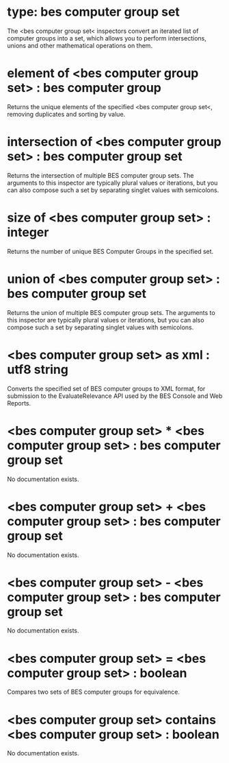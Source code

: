 # type: bes computer group set

The &lt;bes computer group set&lt; inspectors convert an iterated list of computer groups into a set, which allows you to perform intersections, unions and other mathematical operations on them.

# element of &lt;bes computer group set&gt; : bes computer group

Returns the unique elements of the specified &lt;bes computer group set&lt;, removing duplicates and sorting by value.

# intersection of &lt;bes computer group set&gt; : bes computer group set

Returns the intersection of multiple BES computer group sets. The arguments to this inspector are typically plural values or iterations, but you can also compose such a set by separating singlet values with semicolons.

# size of &lt;bes computer group set&gt; : integer

Returns the number of unique BES Computer Groups in the specified set.

# union of &lt;bes computer group set&gt; : bes computer group set

Returns the union of multiple BES computer group sets. The arguments to this inspector are typically plural values or iterations, but you can also compose such a set by separating singlet values with semicolons.

# &lt;bes computer group set&gt; as xml : utf8 string

Converts the specified set of BES computer groups to XML format, for submission to the EvaluateRelevance API used by the BES Console and Web Reports.

# &lt;bes computer group set&gt; * &lt;bes computer group set&gt; : bes computer group set

No documentation exists.

# &lt;bes computer group set&gt; + &lt;bes computer group set&gt; : bes computer group set

No documentation exists.

# &lt;bes computer group set&gt; - &lt;bes computer group set&gt; : bes computer group set

No documentation exists.

# &lt;bes computer group set&gt; = &lt;bes computer group set&gt; : boolean

Compares two sets of BES computer groups for equivalence.

# &lt;bes computer group set&gt; contains &lt;bes computer group set&gt; : boolean

No documentation exists.
